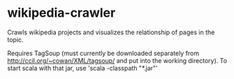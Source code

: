 wikipedia-crawler
=================

Crawls wikipedia projects and visualizes the relationship of pages in the topic.

Requires TagSoup (must currently be downloaded separately from http://ccil.org/~cowan/XML/tagsoup/ and put into the working directory). To start scala with that jar, use 'scala -classpath "*.jar"'
